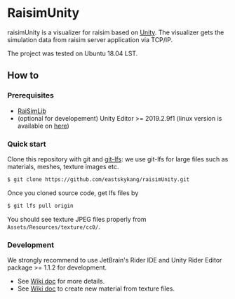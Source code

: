 # RaisimUnity
 
raisimUnity is a visualizer for raisim based on [Unity](https://unity.com/). 
The visualizer gets the simulation data from raisim server application via TCP/IP.

The project was tested on Ubuntu 18.04 LST.

## How to 

### Prerequisites

- [RaiSimLib](https://github.com/leggedrobotics/raisimLib)
- (optional for developement) Unity Editor >= 2019.2.9f1 (linux version is available on [here](https://forum.unity.com/threads/unity-hub-v-1-6-0-is-now-available.640792/))

### Quick start

Clone this repository with git and [git-lfs](https://git-lfs.github.com/): we use git-lfs for large files such as materials, meshes, texture images etc.

```sh
$ git clone https://github.com/eastskykang/raisimUnity.git
```

Once you cloned source code, get lfs files by 

```sh
$ git lfs pull origin
```

You should see texture JPEG files properly from ```Assets/Resources/texture/cc0/```.

### Development

We strongly recommend to use JetBrain's Rider IDE and Unity Rider Editor package >= 1.1.2 for development. 

- See [Wiki doc](https://github.com/eastskykang/raisimUnity/wiki/Unity-with-Rider) for more details.
- See [Wiki doc](https://github.com/eastskykang/raisimUnity/wiki/Creating-a-material-from-texture-files) to create new material from texture files.

